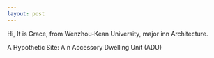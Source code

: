 ```yaml
---
layout: post
---
```



Hi, It is Grace, from Wenzhou-Kean University, major inn Architecture.

A Hypothetic Site: A n Accessory Dwelling Unit (ADU)


[jekyll-docs]: http://jekyllrb.com/docs/home
[jekyll-gh]:   https://github.com/jekyll/jekyll
[jekyll-talk]: https://talk.jekyllrb.com/
